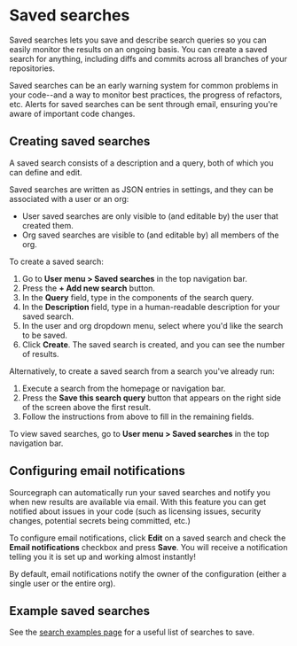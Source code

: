 # Saved searches

Saved searches lets you save and describe search queries so you can easily monitor the results on an ongoing basis. You can create a saved search for anything, including diffs and commits across all branches of your repositories.

Saved searches can be an early warning system for common problems in your code--and a way to monitor best practices, the progress of refactors, etc. Alerts for saved searches can be sent through email, ensuring you're aware of important code changes.

## Creating saved searches

A saved search consists of a description and a query, both of which you can define and edit.

Saved searches are written as JSON entries in settings, and they can be associated with a user or an org:

- User saved searches are only visible to (and editable by) the user that created them.
- Org saved searches are visible to (and editable by) all members of the org.

To create a saved search:

1. Go to **User menu > Saved searches** in the top navigation bar.
1. Press the **+ Add new search** button.
1. In the **Query** field, type in the components of the search query.
1. In the **Description** field, type in a human-readable description for your saved search.
1. In the user and org dropdown menu, select where you'd like the search to be saved.
1. Click **Create**. The saved search is created, and you can see the number of results.

Alternatively, to create a saved search from a search you've already run:

1. Execute a search from the homepage or navigation bar.
1. Press the **Save this search query** button that appears on the right side of the screen above the first result.
1. Follow the instructions from above to fill in the remaining fields.

To view saved searches, go to **User menu > Saved searches** in the top navigation bar.

## Configuring email notifications

Sourcegraph can automatically run your saved searches and notify you when new results are available via email. With this feature you can get notified about issues in your code (such as licensing issues, security changes, potential secrets being committed, etc.)

To configure email notifications, click **Edit** on a saved search and check the **Email notifications** checkbox and press **Save**. You will receive a notification telling you it is set up and working almost instantly!

By default, email notifications notify the owner of the configuration (either a single user or the entire org).

## Example saved searches

See the [search examples page](examples.md) for a useful list of searches to save.
